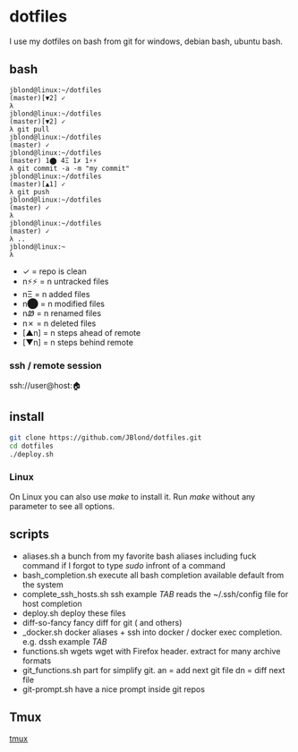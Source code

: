 # dotfiles

I use my dotfiles on bash from git for windows, debian bash, ubuntu bash.

## bash
```
jblond@linux:~/dotfiles
(master)[▼2] ✓
λ
jblond@linux:~/dotfiles
(master)[▼2] ✓
λ git pull
jblond@linux:~/dotfiles
(master) ✓
jblond@linux:~/dotfiles
(master) 1⬤ 4Ξ 1✗ 1⚡⚡
λ git commit -a -m "my commit"
jblond@linux:~/dotfiles
(master)[▲1] ✓
λ git push
jblond@linux:~/dotfiles
(master) ✓
λ
jblond@linux:~/dotfiles
(master) ✓
λ ..
jblond@linux:~
λ

```

- ✓ = repo is clean
- n⚡⚡  = n untracked files
- nΞ = n added files
- n⬤ = n modified files
- nᏪ = n renamed files
- n✗ = n deleted files
- [▲n] = n steps ahead of remote
- [▼n] = n steps behind remote

### ssh / remote session
ssh://user@host:🏠

## install

```bash
git clone https://github.com/JBlond/dotfiles.git
cd dotfiles
./deploy.sh
```

### Linux

On Linux you can also use *make* to install it. Run *make* without any parameter to see all options.

## scripts

- aliases.sh a bunch from my favorite bash aliases including fuck command if I forgot to type *sudo* infront of a command
- bash_completion.sh execute all bash completion available default from the system
- complete_ssh_hosts.sh ssh example *TAB* reads the ~/.ssh/config file for host completion
- deploy.sh deploy these files
- diff-so-fancy fancy diff for git ( and others)
- _docker.sh docker aliases + ssh into docker / docker exec completion. e.g. dssh example *TAB*
- functions.sh wgets wget with Firefox header. extract for many archive formats
- git_functions.sh part for simplify git.  an = add next git file dn = diff next file
- git-prompt.sh have a nice prompt inside git repos

## Tmux
[tmux](tmux.md)
